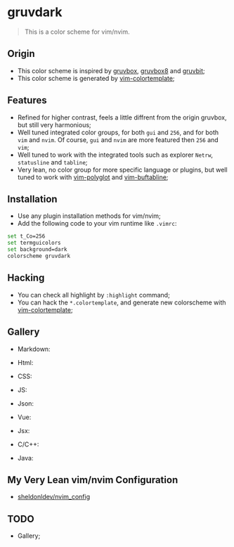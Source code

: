 # gruvdark

> This is a color scheme for vim/nvim.

## Origin

- This color scheme is inspired by [gruvbox](https://github.com/morhetz/gruvbox), [gruvbox8](https://github.com/lifepillar/vim-gruvbox8) and [gruvbit](https://github.com/habamax/vim-gruvbit);
- This color scheme is generated by [vim-colortemplate](https://github.com/lifepillar/vim-colortemplate);

## Features

- Refined for higher contrast, feels a little diffrent from the origin gruvbox, but still very harmonious;
- Well tuned integrated color groups, for both `gui` and `256`, and for both `vim` and `nvim`. Of course, `gui` and `nvim` are more featured then `256` and `vim`;
- Well tuned to work with the integrated tools such as explorer `Netrw`, `statusline` and `tabline`;
- Very lean, no color group for more specific language or plugins, but well tuned to work with [vim-polyglot](https://github.com/sheerun/vim-polyglot) and [vim-buftabline](https://github.com/ap/vim-buftabline);

## Installation

- Use any plugin installation methods for vim/nvim;
- Add the following code to your vim runtime like `.vimrc`:

```bash
set t_Co=256
set termguicolors
set background=dark
colorscheme gruvdark
```

## Hacking

- You can check all highlight by `:highlight` command;
- You can hack the `*.colortemplate`, and generate new colorscheme with [vim-colortemplate](https://github.com/lifepillar/vim-colortemplate);

## Gallery

- Markdown:

- Html:

- CSS:

- JS:

- Json:

- Vue:

- Jsx:

- C/C++:

- Java:

## My Very Lean vim/nvim Configuration

- [sheldonldev/nvim_config](https://github.com/sheldonldev/nvim_config)

## TODO

- Gallery;
